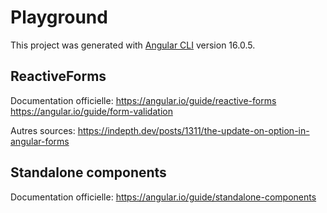 # Playground
This project was generated with [Angular CLI](https://github.com/angular/angular-cli) version 16.0.5.

## ReactiveForms
Documentation officielle:
https://angular.io/guide/reactive-forms
https://angular.io/guide/form-validation

Autres sources:
https://indepth.dev/posts/1311/the-update-on-option-in-angular-forms

## Standalone components
Documentation officielle:
https://angular.io/guide/standalone-components
